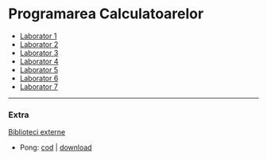 # Programarea Calculatoarelor

* [Laborator 1](https://github.com/mcmarius/prog-calc/tree/master/laborator-1)
* [Laborator 2](https://github.com/mcmarius/prog-calc/tree/master/laborator-2)
* [Laborator 3](https://github.com/mcmarius/prog-calc/tree/master/laborator-3)
* [Laborator 4](https://github.com/mcmarius/prog-calc/tree/master/laborator-4)
* [Laborator 5](https://github.com/mcmarius/prog-calc/tree/master/laborator-5)
* [Laborator 6](https://github.com/mcmarius/prog-calc/tree/master/laborator-6)
* [Laborator 7](https://github.com/mcmarius/prog-calc/tree/master/laborator-7)
<!-- * [ ] [Laborator 8](https://github.com/mcmarius/prog-calc/tree/master/laborator-8)
* [ ] [Laborator 9](https://github.com/mcmarius/prog-calc/tree/master/laborator-9) (?)
* [ ] [Laborator 10](https://github.com/mcmarius/prog-calc/tree/master/laborator-10) (?)
Din moment ce momentan nu mai țin laboratorul, nu îmi propun să reorganizez materialele prea curând.
-->
-----

### Extra

[Biblioteci externe](https://github.com/mcmarius/prog-calc/tree/master/libs)
- Pong: [cod](https://github.com/mcmarius/prog-calc/tree/master/libs/pong) | [download](https://github.com/mcmarius/prog-calc/releases/tag/v0.0.3rc2-pong)
